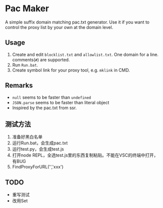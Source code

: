 # Pac Maker

A simple suffix domain matching pac.txt generator. Use it if you want to control the proxy list by your own at the domain level.

## Usage

1. Create and edit `blocklist.txt` and `allowlist.txt`. One domain for a line. comments(`#`) are supported.
2. Run `Run.bat`.
3. Create symbol link for your proxy tool, e.g. `mklink` in CMD.

## Remarks

* `null` seems to be faster than `undefined`
* `JSON.parse` seems to be faster than literal object
* Inspired by the pac.txt from ssr.

## 测试方法

1. 准备好黑白名单
2. 运行Run.bat，会生成pac.txt
3. 运行test.py，会生成test.js
4. 打开node REPL，全选test.js里的东西复制粘贴。不能在VSC的终端中打开，有BUG
5. FindProxyForURL('','xxx')

## TODO

* 重写测试
* 改用Set

